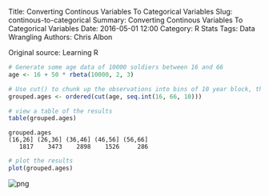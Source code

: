 Title: Converting Continous Variables To Categorical Variables
Slug: continous-to-categorical
Summary: Converting Continous Variables To Categorical Variables
Date: 2016-05-01 12:00
Category: R Stats
Tags: Data Wrangling
Authors: Chris Albon


Original source: Learning R


```R
# Generate some age data of 10000 soldiers between 16 and 66
age <- 16 + 50 * rbeta(10000, 2, 3)
```


```R
# Use cut() to chunk up the observations into bins of 10 year block, the outcome is an ordered factor
grouped.ages <- ordered(cut(age, seq.int(16, 66, 10)))
```


```R
# view a table of the results
table(grouped.ages)
```




    grouped.ages
    (16,26] (26,36] (36,46] (46,56] (56,66]
       1817    3473    2898    1526     286




```R
# plot the results
plot(grouped.ages)
```


![png]({filename}/images/continous-to-categorical_files/continous-to-categorical_4_0.png)
